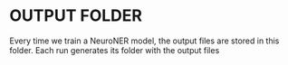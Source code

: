 # OUTPUT FOLDER

Every time we train a NeuroNER model, the output files are stored in this folder. Each run generates its folder with the output files
